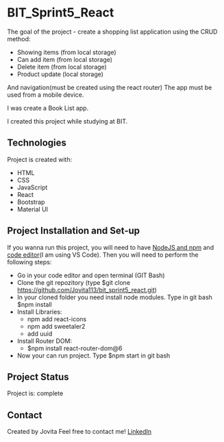 # BIT_Sprint5_React

The goal of the project - create a shopping list application using the CRUD method:
- Showing items (from local storage)
- Can add item (from local storage)
- Delete item (from local storage)
- Product update (local storage)

And navigation(must be created using the react router)
The app must be used from a mobile device.

I was create a Book List app.

I created this project while studying at BIT.


## Technologies
Project is created with:
* HTML
* CSS
* JavaScript
* React
* Bootstrap
* Material UI


## Project Installation and Set-up

If you wanna run this project, you will need to have [NodeJS and npm](https://nodejs.org/en/) and [code editor](https://code.visualstudio.com/)(I am using VS Code).
Then you will need to perform the following steps:

- Go in your code editor and open terminal (GIT Bash)
- Clone the git repozitory (type $git clone https://github.com/Jovita113/bit_sprint5_react.git)
- In your cloned folder you need install node modules. Type in git bash  $npm install 
- Install Libraries:
    * npm add react-icons
    * npm add sweetaler2
    * add uuid
- Install Router DOM:
    * $npm install react-router-dom@6
- Now your can run project. Type $npm start in git bash

## Project Status
Project is: complete

## Contact
Created by Jovita Feel free to contact me! [LinkedIn](https://linkedin.com/in/jovita-s-496773219)

 